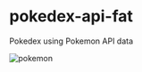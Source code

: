 # pokedex-api-fat
Pokedex using Pokemon API data

![pokemon](https://user-images.githubusercontent.com/8972255/42607207-1f900b78-8558-11e8-885e-8a9fae066d42.png)
